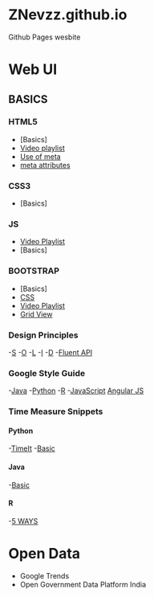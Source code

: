 # ZNevzz.github.io
Github Pages wesbite

# Web UI
## BASICS
### HTML5

- [Basics]
- [Video playlist](https://www.youtube.com/watch?v=qseNjA-73Fw&list=PL081AC329706B2953&index=2)
- [Use of meta](https://www.sitepoint.com/meta-tags-html-basics-best-practices/)
- [meta attributes](https://www.sitepoint.com/meta-tags-html-basics-best-practices/)

### CSS3

- [Basics]
### JS
- [Video Playlist](https://www.youtube.com/user/learncodeacademy/playlists)
- [Basics]
### BOOTSTRAP
- [Basics]
- [CSS](https://bootstrapdocs.com/v3.3.6/docs/css/)
- [Video Playlist](https://www.youtube.com/watch?v=GDwWmrpCa30&index=3&list=PL6n9fhu94yhXd4xnk-j5FGhHjUv1LsF0V)
- [Grid View](https://getbootstrap.com/docs/3.3/examples/grid/)


### Design Principles

-[S](https://stackify.com/solid-design-principles/)
-[O](https://stackify.com/solid-design-open-closed-principle/)
-[L](https://stackify.com/solid-design-liskov-substitution-principle/)
-[I](https://stackify.com/interface-segregation-principle/)
-[D](https://stackify.com/dependency-inversion-principle/)
-[Fluent API](https://dzone.com/articles/java-fluent-api-design)

### Google Style Guide
-[Java](https://google.github.io/styleguide/javaguide.html)
-[Python](https://github.com/google/styleguide/blob/gh-pages/pyguide.md)
-[R](https://google.github.io/styleguide/Rguide.xml)
-[JavaScript](https://google.github.io/styleguide/jsguide.html)
[Angular JS](https://google.github.io/styleguide/angularjs-google-style.html)


### Time Measure Snippets

#### Python
-[TimeIt](https://www.geeksforgeeks.org/timeit-python-examples/)
-[Basic](https://pythonhow.com/measure-execution-time-python-code/)

#### Java
-[Basic](https://stackoverflow.com/questions/5204051/how-to-calculate-the-running-time-of-my-program/5204075)

#### R
-[5 WAYS](https://www.r-bloggers.com/5-ways-to-measure-running-time-of-r-code/)

# Open Data

- Google Trends
- Open Government Data Platform India

